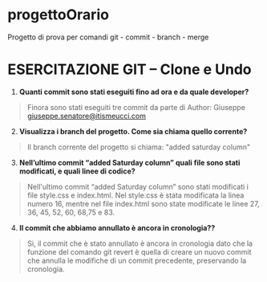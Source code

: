 # progettoOrario
Progetto di prova per comandi git - commit - branch - merge



# ESERCITAZIONE GIT – Clone e Undo

1. **Quanti commit sono stati eseguiti fino ad ora e da quale developer?**
    
> Finora sono stati eseguiti tre commit da parte di Author: Giuseppe giuseppe.senatore@itismeucci.com

2. **Visualizza i branch del progetto. Come sia chiama quello corrente?**

> Il branch corrente del progetto si chiama: "added saturday column"

3. **Nell’ultimo commit “added Saturday column” quali file sono stati modificati, e quali linee di codice?**

> Nell'ultimo commit “added Saturday column” sono stati modificati i file style.css e index.html. 
Nel style.css è stata modificata la linea numero 16, mentre nel file index.html sono state modificate le linee 27, 36, 45, 52, 60, 68,75 e 83.

4. **Il commit che abbiamo annullato è ancora in cronologia??**

> Si, il commit che è stato annullato è ancora in cronologia dato che la funzione del comando git revert è quella di creare un nuovo commit che annulla le modifiche di un commit precedente, preservando la cronologia.